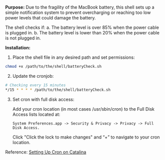 **Purpose:**
Due to the fragility of the MacBook battery, this shell sets up a simple notification system 
to prevent overcharging or reaching too low power levels that could damage the battery. 

The shell checks if:
a. The battery level is over 85% when the power cable is plugged in.
b. The battery level is lower than 20% when the power cable is not plugged in.

**Installation:**

1. Place the shell file in any desired path and set permissions:

```bash
chmod +x /path/to/the/shell/batteryCheck.sh
```

2. Update the cronjob:

```bash
# Checking every 15 minutes
*/15 * * * * /path/to/the/shell/batteryCheck.sh
```

3. Set cron with full disk access:

   Add your cron location (in most cases /usr/sbin/cron) to the Full Disk Access lists located at:

   ```
   System Preferences.app -> Security & Privacy -> Privacy -> Full Disk Access.
   ```

   Click "Click the lock to make changes" and “+” to navigate to your cron location.

Reference:
[Setting Up Cron on Catalina](https://dccxi.com/posts/crontab-not-working-catalina/#:~:text=Aug%206%2C%202019-,If%20Any%20of%20Your%20Crontab%20Tasks%20No%20Longer%20Works%20on,lists%20located%20at%20System%20Preferences)
